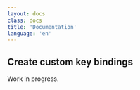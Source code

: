 ```yaml
---
layout: docs
class: docs
title: 'Documentation'
language: 'en'
---
```


## Create custom key bindings

Work in progress.